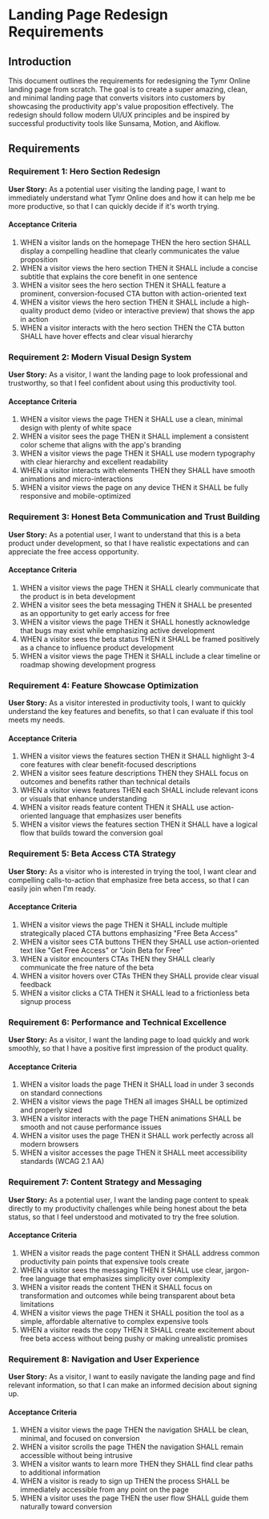 # Landing Page Redesign Requirements

## Introduction

This document outlines the requirements for redesigning the Tymr Online landing page from scratch. The goal is to create a super amazing, clean, and minimal landing page that converts visitors into customers by showcasing the productivity app's value proposition effectively. The redesign should follow modern UI/UX principles and be inspired by successful productivity tools like Sunsama, Motion, and Akiflow.

## Requirements

### Requirement 1: Hero Section Redesign

**User Story:** As a potential user visiting the landing page, I want to immediately understand what Tymr Online does and how it can help me be more productive, so that I can quickly decide if it's worth trying.

#### Acceptance Criteria

1. WHEN a visitor lands on the homepage THEN the hero section SHALL display a compelling headline that clearly communicates the value proposition
2. WHEN a visitor views the hero section THEN it SHALL include a concise subtitle that explains the core benefit in one sentence
3. WHEN a visitor sees the hero section THEN it SHALL feature a prominent, conversion-focused CTA button with action-oriented text
4. WHEN a visitor views the hero section THEN it SHALL include a high-quality product demo (video or interactive preview) that shows the app in action
5. WHEN a visitor interacts with the hero section THEN the CTA button SHALL have hover effects and clear visual hierarchy

### Requirement 2: Modern Visual Design System

**User Story:** As a visitor, I want the landing page to look professional and trustworthy, so that I feel confident about using this productivity tool.

#### Acceptance Criteria

1. WHEN a visitor views the page THEN it SHALL use a clean, minimal design with plenty of white space
2. WHEN a visitor sees the page THEN it SHALL implement a consistent color scheme that aligns with the app's branding
3. WHEN a visitor views the page THEN it SHALL use modern typography with clear hierarchy and excellent readability
4. WHEN a visitor interacts with elements THEN they SHALL have smooth animations and micro-interactions
5. WHEN a visitor views the page on any device THEN it SHALL be fully responsive and mobile-optimized

### Requirement 3: Honest Beta Communication and Trust Building

**User Story:** As a potential user, I want to understand that this is a beta product under development, so that I have realistic expectations and can appreciate the free access opportunity.

#### Acceptance Criteria

1. WHEN a visitor views the page THEN it SHALL clearly communicate that the product is in beta development
2. WHEN a visitor sees the beta messaging THEN it SHALL be presented as an opportunity to get early access for free
3. WHEN a visitor views the page THEN it SHALL honestly acknowledge that bugs may exist while emphasizing active development
4. WHEN a visitor sees the beta status THEN it SHALL be framed positively as a chance to influence product development
5. WHEN a visitor views the page THEN it SHALL include a clear timeline or roadmap showing development progress

### Requirement 4: Feature Showcase Optimization

**User Story:** As a visitor interested in productivity tools, I want to quickly understand the key features and benefits, so that I can evaluate if this tool meets my needs.

#### Acceptance Criteria

1. WHEN a visitor views the features section THEN it SHALL highlight 3-4 core features with clear benefit-focused descriptions
2. WHEN a visitor sees feature descriptions THEN they SHALL focus on outcomes and benefits rather than technical details
3. WHEN a visitor views features THEN each SHALL include relevant icons or visuals that enhance understanding
4. WHEN a visitor reads feature content THEN it SHALL use action-oriented language that emphasizes user benefits
5. WHEN a visitor views the features section THEN it SHALL have a logical flow that builds toward the conversion goal

### Requirement 5: Beta Access CTA Strategy

**User Story:** As a visitor who is interested in trying the tool, I want clear and compelling calls-to-action that emphasize free beta access, so that I can easily join when I'm ready.

#### Acceptance Criteria

1. WHEN a visitor views the page THEN it SHALL include multiple strategically placed CTA buttons emphasizing "Free Beta Access"
2. WHEN a visitor sees CTA buttons THEN they SHALL use action-oriented text like "Get Free Access" or "Join Beta for Free"
3. WHEN a visitor encounters CTAs THEN they SHALL clearly communicate the free nature of the beta
4. WHEN a visitor hovers over CTAs THEN they SHALL provide clear visual feedback
5. WHEN a visitor clicks a CTA THEN it SHALL lead to a frictionless beta signup process

### Requirement 6: Performance and Technical Excellence

**User Story:** As a visitor, I want the landing page to load quickly and work smoothly, so that I have a positive first impression of the product quality.

#### Acceptance Criteria

1. WHEN a visitor loads the page THEN it SHALL load in under 3 seconds on standard connections
2. WHEN a visitor views the page THEN all images SHALL be optimized and properly sized
3. WHEN a visitor interacts with the page THEN animations SHALL be smooth and not cause performance issues
4. WHEN a visitor uses the page THEN it SHALL work perfectly across all modern browsers
5. WHEN a visitor accesses the page THEN it SHALL meet accessibility standards (WCAG 2.1 AA)

### Requirement 7: Content Strategy and Messaging

**User Story:** As a potential user, I want the landing page content to speak directly to my productivity challenges while being honest about the beta status, so that I feel understood and motivated to try the free solution.

#### Acceptance Criteria

1. WHEN a visitor reads the page content THEN it SHALL address common productivity pain points that expensive tools create
2. WHEN a visitor sees the messaging THEN it SHALL use clear, jargon-free language that emphasizes simplicity over complexity
3. WHEN a visitor reads the content THEN it SHALL focus on transformation and outcomes while being transparent about beta limitations
4. WHEN a visitor views the page THEN it SHALL position the tool as a simple, affordable alternative to complex expensive tools
5. WHEN a visitor reads the copy THEN it SHALL create excitement about free beta access without being pushy or making unrealistic promises

### Requirement 8: Navigation and User Experience

**User Story:** As a visitor, I want to easily navigate the landing page and find relevant information, so that I can make an informed decision about signing up.

#### Acceptance Criteria

1. WHEN a visitor views the page THEN the navigation SHALL be clean, minimal, and focused on conversion
2. WHEN a visitor scrolls the page THEN the navigation SHALL remain accessible without being intrusive
3. WHEN a visitor wants to learn more THEN they SHALL find clear paths to additional information
4. WHEN a visitor is ready to sign up THEN the process SHALL be immediately accessible from any point on the page
5. WHEN a visitor uses the page THEN the user flow SHALL guide them naturally toward conversion
